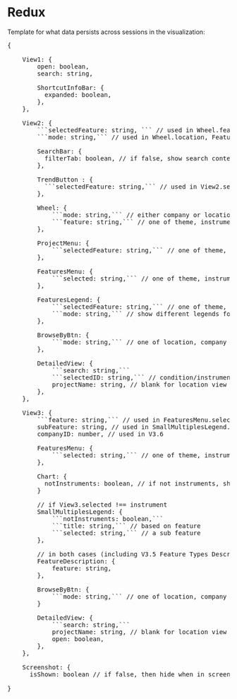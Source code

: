 # Redux

Template for what data persists across sessions in the visualization:

<pre>
{
    
    View1: {
        open: boolean,
        search: string,

        ShortcutInfoBar: {
          expanded: boolean,
        },
    },
    
    View2: {
        ```selectedFeature: string, ``` // used in Wheel.feature, ProjectMenu.selectedFeature, FeaturesMenu.selected, FeaturesLegend.selectedFeature
        ```mode: string,``` // used in Wheel.location, FeaturesLegend.isProjectLegend, BrowseByBtn.location

        SearchBar: {
          filterTab: boolean, // if false, show search content
        },

        TrendButton : {
          ```selectedFeature: string,``` // used in View2.selectedFeature
        },
        
        Wheel: {
            ```mode: string,``` // either company or location
            ```feature: string,``` // one of theme, instrument, phase, type, status, filing (only needed for location to determine charts in location)
        },
        
        ProjectMenu: {
            ```selectedFeature: string,``` // one of theme, instrument, phase, type, status, filing
        },
        
        FeaturesMenu: {
            ```selected: string,``` // one of theme, instrument, phase, type, status, filing
        },
        
        FeaturesLegend: {
            ```selectedFeature: string,``` // one of theme, instrument, phase, type, status, filing
            ```mode: string,``` // show different legends for company or location
        },
        
        BrowseByBtn: {
            ```mode: string,``` // one of location, company (based on location boolean)
        },
        
        DetailedView: {
            ```search: string,```
            ```selectedID: string,``` // condition/instrument id (in case ids overlap, might need to prefix ids)
            projectName: string, // blank for location view
        },
    },

    View3: {
        ```feature: string,``` // used in FeaturesMenu.selected, SmallMultiplesLegend.title
        subFeature: string, // used in SmallMultiplesLegend.selected, StreamGraph.chartTitle, InstrumentsLegend.selected, BubbleChart.chartTitle
        companyID: number, // used in V3.6
        
        FeaturesMenu: {
            ```selected: string,``` // one of theme, instrument, phase, type, status, filing
        },

        Chart: {
          notInstruments: boolean, // if not instruments, show the Streamgraph
        }
        
        // if View3.selected !== instrument
        SmallMultiplesLegend: {
            ```notInstruments: boolean,```
            ```title: string,``` // based on feature
            ```selected: string,``` // a sub feature
        },

        // in both cases (including V3.5 Feature Types Description)
        FeatureDescription: {
            feature: string,
        },

        BrowseByBtn: {
            ```mode: string,``` // one of location, company (based on location boolean)
        }
        
        DetailedView: {
            ```search: string,```
            projectName: string, // blank for location view
            open: boolean,
        },
    },

    Screenshot: {
      isShown: boolean // if false, then hide when in screenshot mode

}
</pre>

